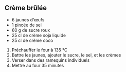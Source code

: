 ﻿## Crème brûlée

- 6 jaunes d'œufs
- 1 pincée de sel
- 60 g de sucre roux
- 25 cl de crème soja liquide
- 25 cl de crème coco

1. Préchauffer le four à 135 °C
2. Battre les jaunes, ajouter le sucre, le sel, et les crèmes
3. Verser dans des ramequins individuels
4. Mettre au four 35 minutes